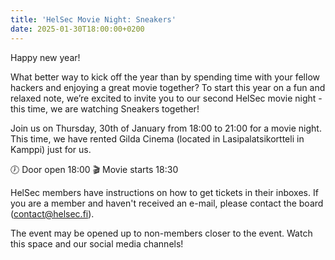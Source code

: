 ```yaml
---
title: 'HelSec Movie Night: Sneakers'
date: 2025-01-30T18:00:00+0200
---
```


Happy new year!

What better way to kick off the year than by spending time with your fellow hackers and enjoying a great movie together? To start this year on a fun and relaxed note, we’re excited to invite you to our second HelSec movie night - this time, we are watching Sneakers together!

Join us on Thursday, 30th of January from 18:00 to 21:00 for a movie night. This time, we have rented Gilda Cinema (located in Lasipalatsikortteli in Kamppi) just for us.

🕖 Door open 18:00
🎬 Movie starts 18:30

HelSec members have instructions on how to get tickets in their inboxes. If you are a member and haven't received an e-mail, please contact the board (contact@helsec.fi).

The event may be opened up to non-members closer to the event. Watch this space and our social media channels!

